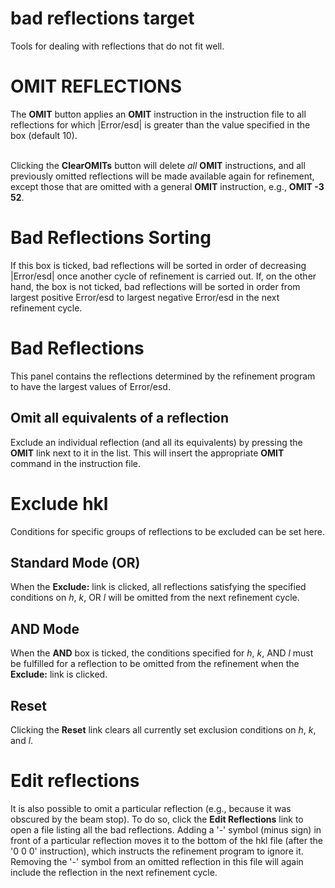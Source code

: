 # bad reflections target
Tools for dealing with reflections that do not fit well.


# OMIT REFLECTIONS
The **OMIT** button applies an **OMIT** instruction in the instruction file to all reflections for which |Error/esd| is greater than the value specified in the box (default 10).
<br>
<br>

Clicking the **ClearOMITs** button will delete *all*&nbsp;**OMIT** instructions, and all previously omitted reflections will be made available again for refinement, except those that are omitted with a general **OMIT** instruction, e.g., **OMIT -3 52**.


# Bad Reflections Sorting
If this box is ticked, bad reflections will be sorted in order of decreasing |Error/esd| once another cycle of refinement is carried out. If, on the other hand, the box is not ticked, bad reflections will be sorted in order from largest positive Error/esd to largest negative Error/esd in the next refinement cycle.


# Bad Reflections
This panel contains the reflections determined by the refinement program to have the largest values of Error/esd.

## Omit all equivalents of a reflection
Exclude an individual reflection (and all its equivalents) by pressing the **OMIT** link next to it in the list. This will insert the appropriate **OMIT** command in the instruction file.


# Exclude hkl
Conditions for specific groups of reflections to be excluded can be set here.

## Standard Mode (OR)
When the **Exclude:** link is clicked, all reflections satisfying the specified conditions on *h*, *k*, OR *l* will be omitted from the next refinement cycle.

## AND Mode
When the **AND** box is ticked, the conditions specified for *h*, *k*, AND *l* must be fulfilled for a reflection to be omitted from the refinement when the **Exclude:** link is clicked.

## Reset
Clicking the **Reset** link clears all currently set exclusion conditions on *h*, *k*, and *l*.


# Edit reflections
It is also possible to omit a particular reflection (e.g., because it was obscured by the beam stop). To do so, click the **Edit Reflections** link to open a file listing all the bad reflections. Adding a '-' symbol (minus sign) in front of a particular reflection moves it to the bottom of the hkl file (after the '0 0 0' instruction), which instructs the refinement program to ignore it. Removing the '-' symbol from an omitted reflection in this file will again include the reflection in the next refinement cycle.